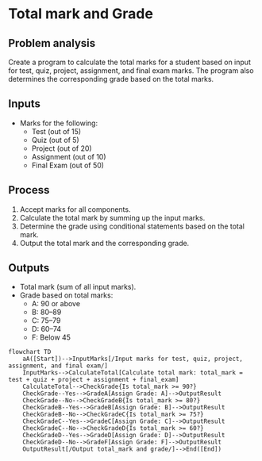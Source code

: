# Total mark and Grade

## Problem analysis 
Create a program to calculate the total marks for a student based on input for test, quiz, project, assignment, and final exam marks. The program also determines the corresponding grade based on the total marks.

## Inputs
- Marks for the following:
  - Test (out of 15)
  - Quiz (out of 5)
  - Project (out of 20)
  - Assignment (out of 10)
  - Final Exam (out of 50)

 ## Process
1. Accept marks for all components.
2. Calculate the total mark by summing up the input marks.
3. Determine the grade using conditional statements based on the total mark.
4. Output the total mark and the corresponding grade.

## Outputs
- Total mark (sum of all input marks).
- Grade based on total marks:
  - A: 90 or above
  - B: 80–89
  - C: 75–79
  - D: 60–74
  - F: Below 45

```mermaid
flowchart TD
    aA([Start])-->InputMarks[/Input marks for test, quiz, project, assignment, and final exam/]
    InputMarks-->CalculateTotal[Calculate total mark: total_mark = test + quiz + project + assignment + final_exam]
    CalculateTotal-->CheckGrade{Is total_mark >= 90?}    
    CheckGrade--Yes-->GradeA[Assign Grade: A]-->OutputResult
    CheckGrade--No-->CheckGradeB{Is total_mark >= 80?}    
    CheckGradeB--Yes-->GradeB[Assign Grade: B]-->OutputResult
    CheckGradeB--No-->CheckGradeC{Is total_mark >= 75?}
    CheckGradeC--Yes-->GradeC[Assign Grade: C]-->OutputResult
    CheckGradeC--No-->CheckGradeD{Is total_mark >= 60?} 
    CheckGradeD--Yes-->GradeD[Assign Grade: D]-->OutputResult
    CheckGradeD--No-->GradeF[Assign Grade: F]-->OutputResult    
    OutputResult[/Output total_mark and grade/]-->End([End])
